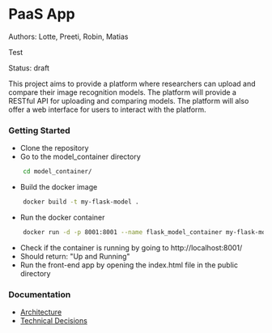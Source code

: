 # PaaS App
Authors: Lotte, Preeti, Robin, Matias

Test

Status: draft

This project aims to provide a platform where researchers can upload and compare their image recognition models. The platform will provide a RESTful API for uploading and comparing models. The platform will also offer a web interface for users to interact with the platform.

### Getting Started
- Clone the repository
- Go to the model_container directory
```bash
    cd model_container/
```
- Build the docker image
```bash
    docker build -t my-flask-model .
```
- Run the docker container
```bash
    docker run -d -p 8001:8001 --name flask_model_container my-flask-model
```
- Check if the container is running by going to http://localhost:8001/
- Should return: "Up and Running"
- Run the front-end app by opening the index.html file in the public directory

### Documentation
- [Architecture](docs/architecture.md)
- [Technical Decisions](docs/technical_decisions.md)

